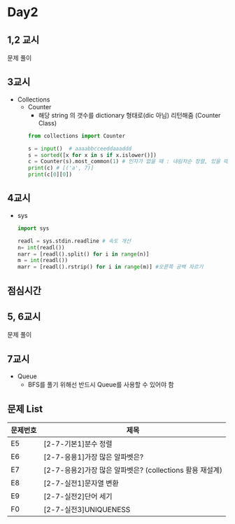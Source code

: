 # Day2

## 1,2 교시
문제 풀이
## 3교시
- Collections
  - Counter
    - 해당 string 의 갯수를 dictionary 형태로(dic 아님) 리턴해줌 (Counter Class)
    ```python
    from collections import Counter

    s = input()  # aaaabbcceeddaaaddd
    s = sorted([x for x in s if x.islower()])
    c = Counter(s).most_common(1) # 인자가 없을 때 : 내림차순 정렬, 있을 때 : 갯수만큼 내림차순
    print(c) # [('a', 7)]
    print(c[0][0])
    ```
## 4교시
- sys
  ```python
  import sys

  readl = sys.stdin.readline # 속도 개선
  n= int(readl())
  narr = [readl().split() for i in range(n)]
  m = int(readl())
  marr = [readl().rstrip() for i in range(m)] #오른쪽 공백 자르기
  ```
## 점심시간
## 5, 6교시
문제 풀이
## 7교시
- Queue
  - BFS를 풀기 위해선 반드시 Queue를 사용할 수 있어야 함
## 문제 List
| 문제번호| 제목|
|-------|-------|
| E5|	[2-7-기본1]분수 정렬|
| E6|	[2-7-응용1]가장 많은 알파벳은?|
| E7|	[2-7-응용2]가장 많은 알파벳은? (collections 활용 재설계)|
| E8|	[2-7-실전1]문자열 변환		|
|E9	|[2-7-실전2]단어 세기|
| F0	|[2-7-실전3]UNIQUENESS|